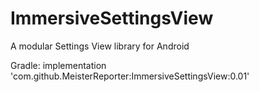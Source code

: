 # ImmersiveSettingsView
A modular Settings View library for Android

Gradle: implementation 'com.github.MeisterReporter:ImmersiveSettingsView:0.01'

